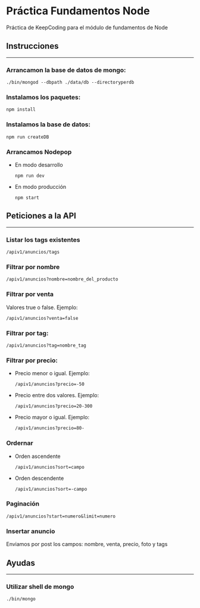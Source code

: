# Práctica Fundamentos Node

Práctica de KeepCoding para el módulo de fundamentos de Node

## Instrucciones
----

### Arrancamon la base de datos de mongo:

```
./bin/mongod --dbpath ./data/db --directoryperdb
```

### Instalamos los paquetes:
````
npm install
````

### Instalamos la base de datos:
````
npm run createDB
````

### Arrancamos Nodepop

* En modo desarrollo

    ````
    npm run dev
    ```` 

* En modo producción

    ````
    npm start
    ```` 

## Peticiones a la API
----

### Listar los tags existentes

````
/apiv1/anuncios/tags
````

### Filtrar por nombre

````
/apiv1/anuncios?nombre=nombre_del_producto
````

### Filtrar por venta
Valores true o false. Ejemplo:

````
/apiv1/anuncios?venta=false
````

### Filtrar por tag:

````
/apiv1/anuncios?tag=nombre_tag
````

### Filtrar por precio:
* Precio menor o igual. Ejemplo:

    ````
    /apiv1/anuncios?precio=-50
    ````

* Precio entre dos valores. Ejemplo:

    ````
    /apiv1/anuncios?precio=20-300
    ````

* Precio mayor o igual. Ejemplo:

    ````
    /apiv1/anuncios?precio=80-
    ````

### Ordernar

* Orden ascendente
    ````
    /apiv1/anuncios?sort=campo
    ````

* Orden descendente
    ````
    /apiv1/anuncios?sort=-campo
    ````

### Paginación

````
/apiv1/anuncios?start=numero&limit=numero
````

### Insertar anuncio

Enviamos por post los campos: nombre, venta, precio, foto y tags


## Ayudas
____

### Utilizar shell de mongo
```
./bin/mongo
```

